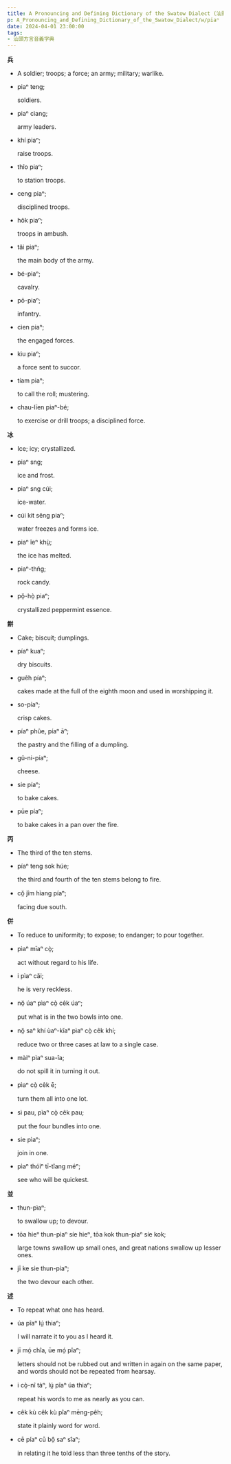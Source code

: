 ```yaml
---
title: A Pronouncing and Defining Dictionary of the Swatow Dialect (汕頭方言音義字典) / piaⁿ
p: A_Pronouncing_and_Defining_Dictionary_of_the_Swatow_Dialect/w/piaⁿ
date: 2024-04-01 23:00:00
tags: 
- 汕頭方言音義字典
---
```



**兵**
- A soldier; troops; a force; an army; military; warlike.

- piaⁿ teng;

  soldiers.

- piaⁿ cìang;

  army leaders.

- khí piaⁿ;

  raise troops.

- thîo piaⁿ;

  to station troops.

- ceng piaⁿ;

  disciplined troops.

- hôk piaⁿ;

  troops in ambush.

- tăi piaⁿ;

  the main body of the army.

- bé-piaⁿ;

  cavalry.

- pō-piaⁿ;

  infantry.

- cìen piaⁿ;

  the engaged forces.

- kìu piaⁿ;

  a force sent to succor.

- tíam piaⁿ;

  to call the roll; mustering.

- chau-līen piaⁿ-bé;

  to exercise or drill troops; a disciplined force.

**冰**
- Ice; icy; crystallized.

- piaⁿ sng;

  ice and frost.

- piaⁿ sng cúi;

  ice-water.

- cúi kit sêng piaⁿ;

  water freezes and forms ice.

- piaⁿ îeⁿ khṳ̀;

  the ice has melted.

- piaⁿ-thn̂g;

  rock candy.

- pŏ̤-hò̤ piaⁿ;

  crystallized peppermint essence.

**餅**
- Cake; biscuit; dumplings.

- píaⁿ kuaⁿ;

  dry biscuits.

- guêh píaⁿ;

  cakes made at the full of the eighth moon and used in worshipping it.

- so-píaⁿ;

  crisp cakes.

- píaⁿ phûe, píaⁿ āⁿ;

  the pastry and the filling of a dumpling.

- gû-ni-píaⁿ;

  cheese.

- sie píaⁿ;

  to bake cakes.

- pūe píaⁿ;

  to bake cakes in a pan over the fire.

**丙**
- The third of the ten stems.

- píaⁿ teng sok húe;

  the third and fourth of the ten stems belong to fire.

- cŏ̤ jîm hìang píaⁿ;

  facing due south.

**併**
- To reduce to uniformity; to expose; to endanger; to pour together.

- pìaⁿ mīaⁿ cò̤;

  act without regard to his life.

- i pìaⁿ căi;

  he is very reckless.

- nŏ̤ úaⁿ pìaⁿ cò̤ cêk úaⁿ;

  put what is in the two bowls into one.

- nŏ̤ saⁿ khí ùaⁿ-kĭaⁿ pìaⁿ cò̤ cêk khí;

  reduce two or three cases at law to a single case.

- màiⁿ pìaⁿ sua-îa;

  do not spill it in turning it out.

- pìaⁿ cò̤ cêk ē;

  turn them all into one lot.

- sì pau, pìaⁿ cò̤ cêk pau;

  put the four bundles into one.

- sie pìaⁿ;

  join in one.

- pìaⁿ thóiⁿ tī-tîang méⁿ;

  see who will be quickest.

**並**

- thun-pìaⁿ;

  to swallow up; to devour.

- tōa hieⁿ thun-pìaⁿ síe hieⁿ, tōa kok thun-pìaⁿ síe kok;

  large towns swallow up small ones, and great nations swallow up lesser ones.

- jī ke sie thun-piaⁿ;

  the two devour each other.

**述**
- To repeat what one has heard.

- úa pîaⁿ lṳ́ thiaⁿ;

  I will narrate it to you as I heard it.

- jī mó̤ chîa, ūe mó̤ pîaⁿ;

  letters should not be rubbed out and written in again on the same paper, and words should not be repeated from hearsay.

- i cò̤-nî tàⁿ, lṳ́ pîaⁿ úa thiaⁿ; 

  repeat his words to me as nearly as you can.

- cêk kù cêk kù pîaⁿ mēng-pêh;

  state it plainly word for word.

- cē píaⁿ cū bô̤ saⁿ sîaⁿ;

  in relating it he told less than three tenths of the story.